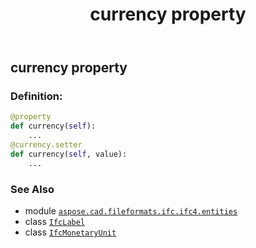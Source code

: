 ﻿---
title: currency property
second_title: Aspose.CAD for Python via .NET API References
description: 
type: docs
weight: 40
url: /python-net/aspose.cad.fileformats.ifc.ifc4.entities/ifcmonetaryunit/currency/
is_root: false
---

## currency property

### Definition:
```python
@property
def currency(self):
    ...
@currency.setter
def currency(self, value):
    ...
```

### See Also
* module [`aspose.cad.fileformats.ifc.ifc4.entities`](../../)
* class [`IfcLabel`](/cad/python-net/aspose.cad.fileformats.ifc.ifc4.types/ifclabel)
* class [`IfcMonetaryUnit`](/cad/python-net/aspose.cad.fileformats.ifc.ifc4.entities/ifcmonetaryunit)
